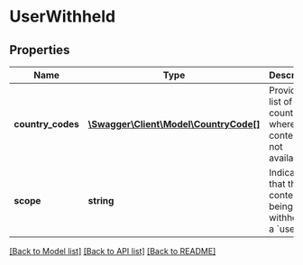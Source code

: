 # UserWithheld

## Properties
Name | Type | Description | Notes
------------ | ------------- | ------------- | -------------
**country_codes** | [**\Swagger\Client\Model\CountryCode[]**](CountryCode.md) | Provides a list of countries where this content is not available. | 
**scope** | **string** | Indicates that the content being withheld is a &#x60;user&#x60;. | [optional] 

[[Back to Model list]](../../README.md#documentation-for-models) [[Back to API list]](../../README.md#documentation-for-api-endpoints) [[Back to README]](../../README.md)

